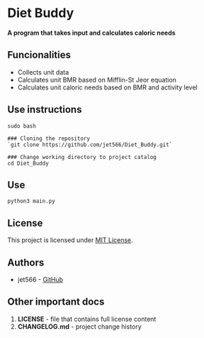 # Diet Buddy

**A program that takes input and calculates caloric needs**

## Funcionalities

- Collects unit data
- Calculates unit BMR based on Mifflin-St Jeor equation
- Calculates unit caloric needs based on BMR and activity level

## Use instructions
```
sudo bash

### Cloning the repository
`git clone https://github.com/jet566/Diet_Buddy.git`

### Change working directory to project catalog
cd Diet_Buddy
```

## Use

`python3 main.py`

## License

This project is licensed under [MIT License](https://en.wikipedia.org/wiki/MIT_License).

## Authors

- jet566 - [GitHub](https://github.com/jet566)

## Other important docs

1. **LICENSE** - file that contains full license content
2. **CHANGELOG.md** - project change history
